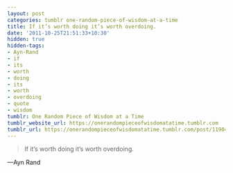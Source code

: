 ```yaml
---
layout: post
categories: tumblr one-random-piece-of-wisdom-at-a-time
title: If it’s worth doing it’s worth overdoing.
date: '2011-10-25T21:51:33+10:30'
hidden: true
hidden-tags:
- Ayn-Rand
- if
- its
- worth
- doing
- its
- worth
- overdoing
- quote
- wisdom
tumblr: One Random Piece of Wisdom at a Time
tumblr_website_url: https://onerandompieceofwisdomatatime.tumblr.com
tumblr_url: https://onerandompieceofwisdomatatime.tumblr.com/post/11904341520/if-its-worth-doing-its-worth-overdoing
---
```

> If it’s worth doing it’s worth overdoing.

—Ayn Rand
